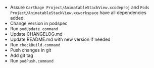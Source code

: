 - Assure `Carthage Project/AnimatableStackView.xcodeproj` and `Pods Project/AnimatableStackView.xcworkspace` have all dependencies added.
- Change version in podspec
- Run `podUpdate.command`
- Update CHANGELOG.md
- Update README.md with new version if needed
- Run `checkBuild.command`
- Push changes in git
- Add git tag
- Run `podPush.command`
